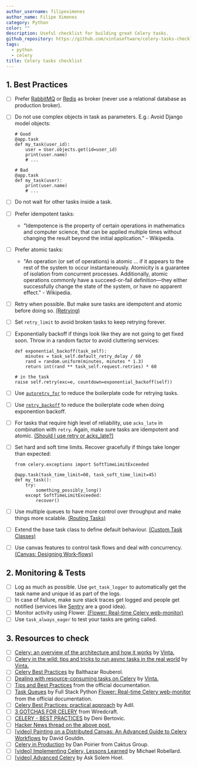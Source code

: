 ```yaml
---
author_username: filipeximenes
author_name: Filipe Ximenes
category: Python
color: ""
description: Useful checklist for building great Celery tasks.
github_repository: https://github.com/vintasoftware/celery-tasks-checklist
tags:
  - python
  - celery
title: Celery tasks checklist
---
```


## 1. Best Practices

- [ ] Prefer [RabbitMQ](https://www.rabbitmq.com/) or [Redis](https://redis.io/) as broker (never use a relational database as production broker).
- [ ] Do not use complex objects in task as parameters. E.g.: Avoid Django model objects:

  ```
  # Good
  @app.task
  def my_task(user_id):
      user = User.objects.get(id=user_id)
      print(user.name)
      # ...
  ```

  ```
  # Bad
  @app.task
  def my_task(user):
      print(user.name)
      # ...
  ```

- [ ] Do not wait for other tasks inside a task.
- [ ] Prefer idempotent tasks:
  - "Idempotence is the property of certain operations in mathematics and computer science, that can be applied multiple times without changing the result beyond the initial application." - Wikipedia.
- [ ] Prefer atomic tasks:
  - "An operation (or set of operations) is atomic ... if it appears to the rest of the system to occur instantaneously. Atomicity is a guarantee of isolation from concurrent processes. Additionally, atomic operations commonly have a succeed-or-fail definition—they either successfully change the state of the system, or have no apparent effect." - Wikipedia.
- [ ] Retry when possible. But make sure tasks are idempotent and atomic before doing so. [(Retrying)](http://docs.celeryproject.org/en/latest/userguide/tasks.html#retrying)
- [ ] Set `retry_limit` to avoid broken tasks to keep retrying forever.
- [ ] Exponentially backoff if things look like they are not going to get fixed soon. Throw in a random factor to avoid cluttering services:

  ```
  def exponential_backoff(task_self):
      minutes = task_self.default_retry_delay / 60
      rand = random.uniform(minutes, minutes * 1.3)
      return int(rand ** task_self.request.retries) * 60

  # in the task
  raise self.retry(exc=e, countdown=exponential_backoff(self))
  ```

- [ ] Use [`autoretry_for`](http://docs.celeryproject.org/en/master/userguide/tasks.html#automatic-retry-for-known-exceptions) to reduce the boilerplate code for retrying tasks.
- [ ] Use [`retry_backoff`](http://docs.celeryproject.org/en/master/userguide/tasks.html#Task.retry_backoff) to reduce the boilerplate code when doing exponention backoff.
- [ ] For tasks that require high level of reliability, use `acks_late` in combination with `retry`. Again, make sure tasks are idempotent and atomic. [(Should I use retry or acks_late?)](http://docs.celeryproject.org/en/latest/faq.html#faq-acks-late-vs-retry)
- [ ] Set hard and soft time limits. Recover gracefully if things take longer than expected:

  ```
  from celery.exceptions import SoftTimeLimitExceeded

  @app.task(task_time_limit=60, task_soft_time_limit=45)
  def my_task():
      try:
          something_possibly_long()
      except SoftTimeLimitExceeded:
          recover()
  ```

- [ ] Use multiple queues to have more control over throughput and make things more scalable. [(Routing Tasks)](http://docs.celeryproject.org/en/latest/userguide/routing.html)
- [ ] Extend the base task class to define default behaviour. [(Custom Task Classes)](http://docs.celeryproject.org/en/latest/userguide/tasks.html#custom-task-classes)
- [ ] Use canvas features to control task flows and deal with concurrency. [(Canvas: Designing Work-flows)](http://docs.celeryproject.org/en/latest/userguide/canvas.html)

## 2. Monitoring & Tests

- [ ] Log as much as possible. Use `get_task_logger` to automatically get the task name and unique id as part of the logs.
- [ ] In case of failure, make sure stack traces get logged and people get notified (services like [Sentry](https://sentry.io) are a good idea).
- [ ] Monitor activity using Flower. [(Flower: Real-time Celery web-monitor)](http://docs.celeryproject.org/en/latest/userguide/monitoring.html#flower-real-time-celery-web-monitor)
- [ ] Use `task_always_eager` to test your tasks are geting called.

## 3. Resources to check

- [ ] [Celery: an overview of the architecture and how it works](https://www.vinta.com.br/blog/2017/celery-overview-archtecture-and-how-it-works/) by [Vinta.](https://www.vinta.com.br/)
- [ ] [Celery in the wild: tips and tricks to run async tasks in the real world](https://www.vinta.com.br/blog/2018/celery-wild-tips-and-tricks-run-async-tasks-real-world/) by [Vinta.](https://www.vinta.com.br/)
- [ ] [Celery Best Practices](https://blog.balthazar-rouberol.com/celery-best-practices) by Balthazar Rouberol.
- [ ] [Dealing with resource-consuming tasks on Celery](https://www.vinta.com.br/blog/2018/dealing-resource-consuming-tasks-celery/) by [Vinta.](https://www.vinta.com.br/)
- [ ] [Tips and Best Practices](http://celery.readthedocs.io/en/latest/userguide/tasks.html#tips-and-best-practices) from the official documentation.
- [ ] [Task Queues](https://www.fullstackpython.com/task-queues.html) by Full Stack Python
      [Flower: Real-time Celery web-monitor](http://celery.readthedocs.io/en/latest/userguide/monitoring.html#flower-real-time-celery-web-monitor) from the official documentation.
- [ ] [Celery Best Practices: practical approach](https://khashtamov.com/en/celery-best-practices-practical-approach/) by Adil.
- [ ] [3 GOTCHAS FOR CELERY](https://wiredcraft.com/blog/3-gotchas-for-celery/) from Wiredcraft.
- [ ] [CELERY - BEST PRACTICES](https://denibertovic.com/posts/celery-best-practices/) by Deni Bertovic.
- [ ] [Hacker News thread on the above post.](https://news.ycombinator.com/item?id=7909201)
- [ ] [[video] Painting on a Distributed Canvas: An Advanced Guide to Celery Workflows](https://www.youtube.com/watch?v=XoMu8vhdc-A) by David Gouldin.
- [ ] [Celery in Production](https://www.caktusgroup.com/blog/2014/09/29/celery-production/) by Dan Poirier from Caktus Group.
- [ ] [[video] Implementing Celery, Lessons Learned](https://www.youtube.com/watch?v=hmtSe0yPi6I) by Michael Robellard.
- [ ] [[video] Advanced Celery](https://www.youtube.com/watch?v=gpKMwPoldak&t=1416s) by Ask Solem Hoel.
